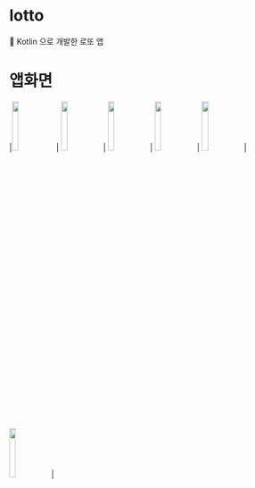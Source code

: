 # lotto
🎰 Kotlin 으로 개발한 로또 앱
# 앱화면
|<img src ="https://user-images.githubusercontent.com/48716298/71766400-251a0d00-2f43-11ea-88f4-9ee5d816159e.jpg" width="15%"> |
<img src ="https://user-images.githubusercontent.com/48716298/71766401-264b3a00-2f43-11ea-8c99-e1ed159897c2.jpg" width="15%">|
<img src ="https://user-images.githubusercontent.com/48716298/71766402-277c6700-2f43-11ea-8f99-b30005298893.jpg" width="15%">|
<img src ="https://user-images.githubusercontent.com/48716298/71766403-2814fd80-2f43-11ea-87da-abe4b0252347.jpg" width="15%">|
<img src ="https://user-images.githubusercontent.com/48716298/71766404-29462a80-2f43-11ea-9245-b99d5280cc47.jpg" width="15%">|
<img src ="https://user-images.githubusercontent.com/48716298/71766405-29dec100-2f43-11ea-9dcc-edbb00d4c7ee.jpg" width="15%">|
